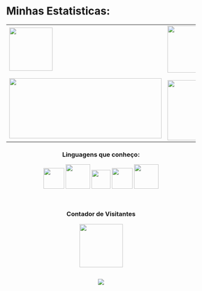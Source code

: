 # Minhas Estatisticas:

<div align="top">
  
  <table>
    <tr>
      <td>
        <img src="https://i.gifer.com/DD9.gif" width="115"/><br/><br/>  
        <img height="160em" width="405em" src="https://github-readme-stats.vercel.app/api?username=iliekrishna&show_icons=true&theme=gotham&include_all_commits=true&count_private=true"/>
      </td>
      <td>
        <img src="https://i.gifer.com/6mr.gif" width="125"/><br/><br/> 
        <img height="160em" width="405em" src="https://github-readme-stats.vercel.app/api/top-langs/?username=iliekrishna&layout=compact&langs_count=16&theme=gotham"/>
      </td>
    </tr>
  </table>
</div>



 <div align="center">
<b><h3>Linguagens que conheço:</h3></b>
  <p align="center">


<img src="https://cdn.jsdelivr.net/gh/devicons/devicon@latest/icons/html5/html5-plain-wordmark.svg" width ="55"/>
<img src="https://cdn.jsdelivr.net/gh/devicons/devicon@latest/icons/java/java-original.svg" width = "65"/>
<img src="https://cdn.jsdelivr.net/gh/devicons/devicon@latest/icons/javascript/javascript-original.svg" width ="50" />
<img src="https://cdn.jsdelivr.net/gh/devicons/devicon@latest/icons/csharp/csharp-original.svg" width ="55" />
<img src="https://cdn.jsdelivr.net/gh/devicons/devicon@latest/icons/mysql/mysql-original-wordmark.svg" width = "65"/>
          

                  
</p>
<br>
<h3 align="center"><b>Contador de Visitantes</b></h3>
<img src="https://i.gifer.com/4SHX.gif" width="115"/><br/><br/>  
<p align="center"><img align="center" src="https://profile-counter.glitch.me/{iliekrishna}/count.svg" /></p> 
<br>
</div>

